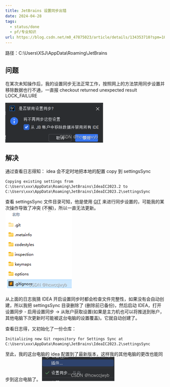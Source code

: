 ```yaml
---
title: JetBrains 设置同步出错
date: 2024-04-28
tags:
  - status/done
  - pf/专业知识
url: https://blog.csdn.net/m0_47875023/article/details/134353710?spm=1001.2014.3001.5506
---
```

路径：C:\Users\XSJ\AppData\Roaming\JetBrains

## 问题

在某次未知操作后，我的设置同步无法正常工作，按照网上的方法禁用同步设置并移除数据也行不通，一直报 checkout returned unexpected result LOCK_FAILURE

![](Zassets/8fdbbcdae3fdb952320f410f2588f468_MD5.png)

## 解决

通过查看日志得知：
idea 会不定时地把本地的配置 copy 到 settingsSync

```
Copying existing settings from C:\Users\xxx\AppData\Roaming\JetBrains\IdeaIC2023.2 to
C:\Users\xxx\AppData\Roaming\JetBrains\IdeaIC2023.2\settingsSync
```

查看 settingsSync 文件目录可知，他是使用 [GIT](../GIT/GIT.md) 来进行同步设置的，可能我的某次操作导致了冲突 (不解)，所以一直无法更新。
![](Zassets/4d82005efed32510d1646303681e6349_MD5.png)

从上面的日志我猜 IDEA 开启设置同步时都会检查文件完整性，如果没有会自动创建，所以我把 settingsSync 目录删除了 (删除前已备份)，然后启动 IDEA，打开设置同步 - 启用设置同步 -> 从账户获取设置(如果是主力机也可以将推送到账户，其他电脑下次更新时可能被这台电脑的设置覆盖)。它就自动创建了。

查看日志得，又初始化了一份仓库：

```
Initializing new Git repository for Settings Sync at C:\Users\xxx\AppData\Roaming\JetBrains\IdeaIC2023.2\settingsSync
```

至此，我的这台电脑的 idea 配置到了最新版本，这样我的其他电脑的更改也能同步到这台电脑了。
![](Zassets/fb2155d856d8a2eb737672b2f36b585f_MD5.png)
